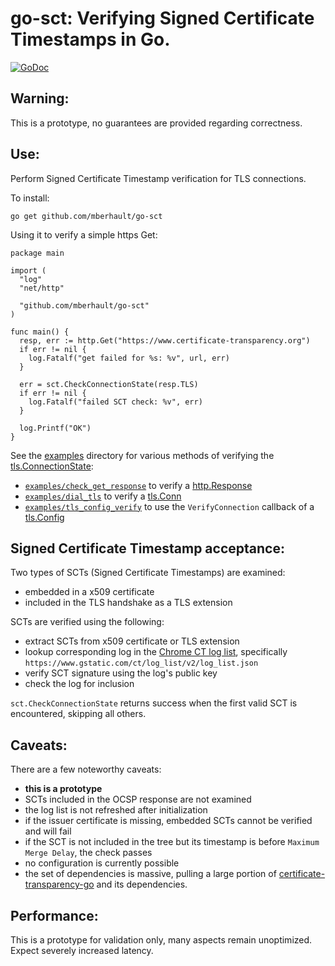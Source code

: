 # go-sct: Verifying Signed Certificate Timestamps in Go.

[![GoDoc](https://godoc.org/github.com/mberhault/go-sct?status.svg)](https://godoc.org/github.com/mberhault/go-sct)

## Warning:

This is a prototype, no guarantees are provided regarding correctness.

## Use:

Perform Signed Certificate Timestamp verification for TLS connections.

To install:

```
go get github.com/mberhault/go-sct
```

Using it to verify a simple https Get:

```
package main

import (
  "log"
  "net/http"

  "github.com/mberhault/go-sct"
)

func main() {
  resp, err := http.Get("https://www.certificate-transparency.org")
  if err != nil {
    log.Fatalf("get failed for %s: %v", url, err)
  }

  err = sct.CheckConnectionState(resp.TLS)
  if err != nil {
    log.Fatalf("failed SCT check: %v", err)
  }

  log.Printf("OK")
}
```

See the [examples](examples/) directory for various methods of verifying the [tls.ConnectionState](https://golang.org/pkg/crypto/tls/#ConnectionState):
- [`examples/check_get_response`](examples/check_get_response/) to verify a [http.Response](https://golang.org/pkg/net/http/#Response)
- [`examples/dial_tls`](examples/dial_tls/) to verify a [tls.Conn](https://golang.org/pkg/crypto/tls/#Conn)
- [`examples/tls_config_verify`](examples/tls_config_verify/) to use the `VerifyConnection` callback of a [tls.Config](https://golang.org/pkg/crypto/tls/#Config)

## Signed Certificate Timestamp acceptance:

Two types of SCTs (Signed Certificate Timestamps) are examined:
- embedded in a x509 certificate
- included in the TLS handshake as a TLS extension

SCTs are verified using the following:
- extract SCTs from x509 certificate or TLS extension
- lookup corresponding log in the [Chrome CT log list](https://www.certificate-transparency.org/known-logs), specifically `https://www.gstatic.com/ct/log_list/v2/log_list.json`
- verify SCT signature using the log's public key
- check the log for inclusion

`sct.CheckConnectionState` returns success when the first valid SCT is encountered, skipping all others.

## Caveats:

There are a few noteworthy caveats:
- **this is a prototype**
- SCTs included in the OCSP response are not examined
- the log list is not refreshed after initialization
- if the issuer certificate is missing, embedded SCTs cannot be verified and will fail
- if the SCT is not included in the tree but its timestamp is before `Maximum Merge Delay`, the check passes
- no configuration is currently possible
- the set of dependencies is massive, pulling a large portion of [certificate-transparency-go](https://github.com/google/certificate-transparency-go) and its dependencies.

## Performance:

This is a prototype for validation only, many aspects remain unoptimized. Expect severely increased latency.
